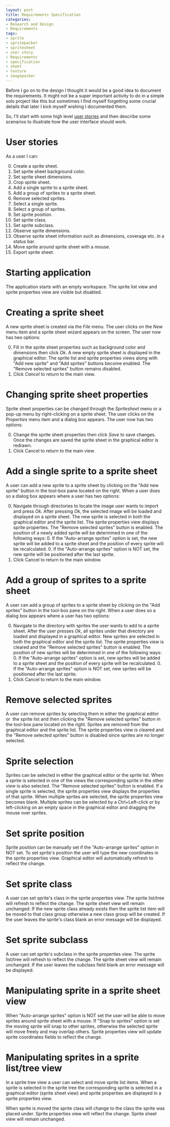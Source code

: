 ```yaml
---
layout: post
title: Requirements Specification
categories:
- Research and Design
- Requirements
tags:
- sprite
- spritepacker
- spritesheet
- user story
- Requirements
- specification
- sheet
- texture
- imagepacker
---
```


Before I go on to the design I thought it would be a good idea to document the requirements. It might not be a super important activity to do in a simple solo project like this but sometimes I find myself forgetting some crucial details that later I kick myself wishing I documented them.

So, I'll start with some high level [user stories][user_story] and then describe some scenarios to illustrate how the user interface should work.

# User stories
As a user I can:

0. Create a sprite sheet.
0. Set sprite sheet background color.
0. Set sprite sheet dimensions.
0. Crop sprite sheet.
0. Add a single sprite to a sprite sheet.
0. Add a group of sprites to a sprite sheet.
0. Remove selected sprites.
0. Select a single sprite.
0. Select a group of sprites.
0. Set sprite position.
0. Set sprite class.
0. Set sprite subclass.
0. Observe sprite dimensions.
0. Observe sprite sheet information such as dimensions, coverage etc. in a status bar.
0. Move sprite around sprite sheet with a mouse.
0. Export sprite sheet.

# Starting application
The application starts with an empty workspace. The sprite list view and sprite properties view are visible but disabled.

# Creating a sprite sheet
A new sprite sheet is created via the *File* menu. The user clicks on the *New* menu item and a sprite sheet wizard appears on the screen. The user now has two options:

0. Fill in the sprite sheet properties such as background color and dimensions then click *Ok*. A new empty sprite sheet is displayed in the graphical editor. The sprite list and sprite properties views along with "Add new sprite" and "Add sprites" buttons become enabled. The "Remove selected sprites" button remains disabled.
0. Click *Cancel* to return to the main view.

# Changing sprite sheet properties
Sprite sheet properties can be changed through the *Spritesheet* menu or a pop-up menu by right-clicking on a sprite sheet. The user clicks on the *Properties* menu item and a dialog box appears. The user now has two options:

0. Change the sprite sheet properties then click *Save* to save changes. Once the changes are saved the sprite sheet in the graphical editor is redrawn.
0. Click Cancel to return to the main view.

# Add a single sprite to a sprite sheet
A user can add a new sprite to a sprite sheet by clicking on the "Add new sprite" button in the tool-box pane located on the right. When a user does so a dialog box appears where a user has two options:

0. Navigate through directories to locate the image user wants to import and press *Ok*. After pressing *Ok*, the selected image will be loaded and displayed on a sprite sheet. The new sprite is selected in both the graphical editor and the sprite list. The sprite properties view displays sprite properties. The "Remove selected sprites" button is enabled. The position of a newly added sprite will be determined in one of the following ways:
	0.  If the "Auto-arrange sprites" option is set, the new sprite will be added to a sprite sheet and the position of every sprite will be recalculated.
	0. If the "Auto-arrange sprites" option is NOT set, the new sprite will be positioned after the last sprite.
0. Click Cancel to return to the main window.

# Add a group of sprites to a sprite sheet
A user can add a group of sprites to a sprite sheet by clicking on the "Add sprites" button in the tool-box pane on the right. When a user does so a dialog box appears where a user has two options:

0. Navigate to the directory with sprites the user wants to add to a sprite sheet. After the user presses *Ok*, all sprites under that directory are loaded and displayed in a graphical editor. New sprites are selected in both the graphical editor and the sprite list. The sprite properties view is cleared and the "Remove selected sprites" button is enabled. The position of new sprites will be determined in one of the following ways:
	0. If the "Auto-arrange sprites" option is set, new sprites will be added to a sprite sheet and the position of every sprite will be recalculated.
	0. If the "Auto-arrange sprites" option is NOT set, new sprites will be positioned after the last sprite.
0. Click Cancel to return to the main window.

# Remove selected sprites
A user can remove sprites by selecting them in either the graphical editor or  the sprite list and then clicking the "Remove selected sprites" button in the tool-box pane located on the right. Sprites are removed from the graphical editor and the sprite list. The sprite properties view is cleared and the "Remove selected sprites" button is disabled since sprites are no longer selected.

# Sprite selection
Sprites can be selected in either the graphical editor or the sprite list. When a sprite is selected in one of the views the corresponding sprite in the other view is also selected. The "Remove selected sprites" button is enabled. If a single sprite is selected, the sprite properties view displays the properties of that sprite. When multiple sprites are selected, the sprite properties view becomes blank. Multiple sprites can be selected by a Ctrl+Left-click or by left-clicking on an empty space in the graphical editor and dragging the mouse over sprites.

# Set sprite position
Sprite position can be manually set if the "Auto-arrange sprites" option in NOT set. To set sprite's position the user will type the new coordinates in the sprite properties view. Graphical editor will automatically refresh to reflect the change.

# Set sprite class
A user can set sprite's class in the sprite properties view. The sprite list/tree will refresh to reflect the change. The sprite sheet view will remain unchanged. If the new sprite class already exists then the sprite list item will be moved to that class group otherwise a new class group will be created. If the user leaves the sprite's class blank an error message will be  displayed.

# Set sprite subclass
A user can set sprite's subclass in the sprite properties view. The sprite list/tree will refresh to reflect the change. The sprite sheet view will remain unchanged. If the user leaves the subclass field blank an error message will be displayed.

# Manipulating sprite in a sprite sheet view
When "Auto-arrange sprites" option is NOT set the user will be able to move sprites around sprite sheet with a mouse. If "Snap to sprites" option is set the moving sprite will snap to other sprites, otherwise the selected sprite will move freely and may overlap others. Sprite properties view will update sprite coordinates fields to reflect the change.

# Manipulating sprites in a sprite list/tree view
In a sprite tree view a user can select and move sprite list items. When a sprite is selected in the sprite tree the corresponding sprite is selected in a graphical editor (sprite sheet view) and sprite properties are displayed in a sprite properties view.

When sprite is moved the sprite class will change to the class the sprite was placed under. Sprite properties view will reflect the change. Sprite sheet view will remain unchanged.

[user_story]: http://en.wikipedia.org/wiki/User_story "User Story"
